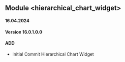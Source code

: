 ## Module <hierarchical_chart_widget>

#### 16.04.2024
#### Version 16.0.1.0.0
#### ADD
- Initial Commit  Hierarchical Chart Widget


